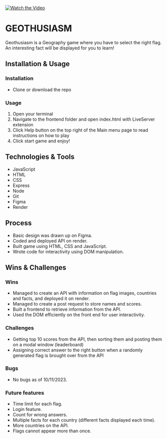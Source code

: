 [![Watch the Video](https://www.dropbox.com/scl/fi/f693gjxb77i80wt2pd7f6/geo-thumbnail.png?rlkey=5tl81n38w83z9ct38gcyri552&dl=0)](https://www.dropbox.com/scl/fi/nsvrlmdmn1kt3usqjpgeg/geothusiasm.wmv?rlkey=lfds87e8fg40qax0s0wk394cg&dl=0)
# GEOTHUSIASM
Geothusiasm is a Geography game where you have to select the right flag. An interesting fact will be displayed for you to learn!
## Installation & Usage
### Installation
- Clone or download the repo
### Usage
1. Open your terminal
2. Navigate to the frontend folder and open index.html with LiveServer extension
3. Click Help button on the top right of the Main menu page to read instructions on how to play
4. Click start game and enjoy!
## Technologies & Tools
- JavaScript
- HTML
- CSS
- Express
- Node
- Git
- Figma
- Render
## Process
- Basic design was drawn up on Figma.
- Coded and deployed API on render.
- Built game using HTML, CSS and JavaScript.
- Wrote code for interactivity using DOM manipulation.
## Wins & Challenges
### Wins
- Managed to create an API with information on flag images, countries and facts, and deployed it on render.
- Managed to create a post request to store names and scores.
- Built a frontend to retrieve information from the API.
- Used the DOM efficiently on the front end for user interactivity.
### Challenges
- Getting top 10 scores from the API, then sorting them and posting them on a modal window (leaderboard)
- Assigning correct answer to the right button when a randomly generated flag is brought over from the API
### Bugs
- No bugs as of 10/11/2023.
### Future features
- Time limit for each flag.
- Login feature.
- Count for wrong answers.
- Multiple facts for each country (different facts displayed each time).
- More countries on the API.
- Flags cannot appear more than once.
